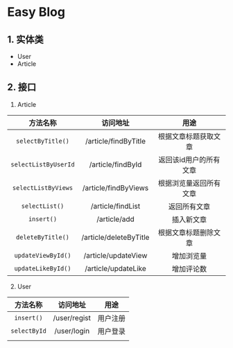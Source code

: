 # Easy Blog

## 1. 实体类

- User
- Article

## 2. 接口

1. Article

|       方法名称       |        访问地址        |          用途          |
| :------------------: | :--------------------: | :--------------------: |
|  `selectByTitle()`   |  /article/findByTitle  |  根据文章标题获取文章  |
| `selectListByUserId` |   /article/findById    | 返回该id用户的所有文章 |
| `selectListByViews`  |  /article/findByViews  | 根据浏览量返回所有文章 |
|    `selectList()`    |   /article/findList    |      返回所有文章      |
|      `insert()`      |      /article/add      |       插入新文章       |
|  `deleteByTitle()`   | /article/deleteByTitle |  根据文章标题删除文章  |
|  `updateViewById()`  |  /article/updateView   |       增加浏览量       |
|  `updateLikeById()`  |  /article/updateLike   |       增加评论数       |

2. User

|   方法名称   |   访问地址   |   用途   |
| :----------: | :----------: | :------: |
|  `insert()`  | /user/regist | 用户注册 |
| `selectById` | /user/login  | 用户登录 |
|              |              |          |

